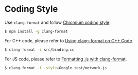 # Coding Style

Use `clang-format` and follow [Chromium coding style](https://chromium.googlesource.com/chromium/src/+/master/styleguide/c++/c++.md).

```sh
$ npm install -g clang-format
```

For C++ code, please refer to [Using clang-format on C++ Code](https://electronjs.org/docs/development/clang-format).
```sh
$ clang-format -i src/binding.cc
```

For JS code, please refer to [Formatting .js with clang-format](https://github.com/google/closure-library/wiki/Formatting-.js-with-clang-format).

```sh
$ clang-format -i -style=Google test/network.js
```